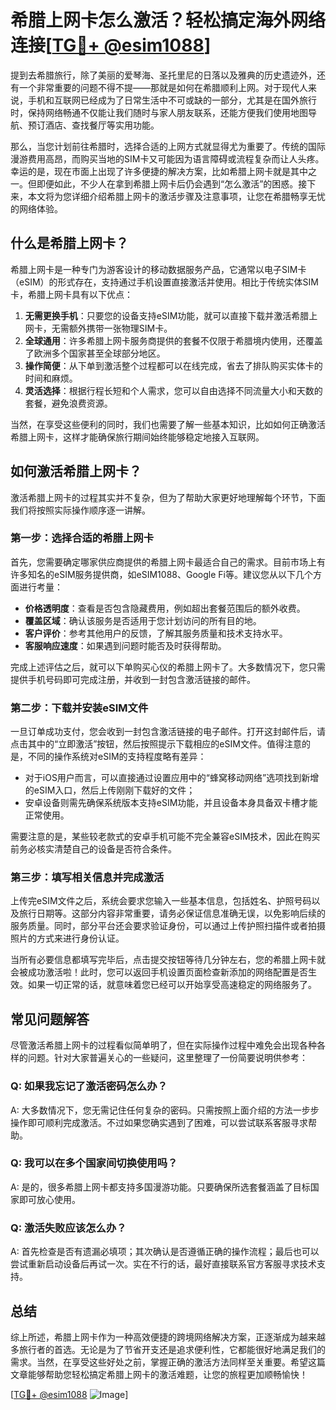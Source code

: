 # 希腊上网卡怎么激活？轻松搞定海外网络连接[[TG💪+ @esim1088](https://t.me/s/esim1088)]

提到去希腊旅行，除了美丽的爱琴海、圣托里尼的日落以及雅典的历史遗迹外，还有一个非常重要的问题不得不提——那就是如何在希腊顺利上网。对于现代人来说，手机和互联网已经成为了日常生活中不可或缺的一部分，尤其是在国外旅行时，保持网络畅通不仅能让我们随时与家人朋友联系，还能方便我们使用地图导航、预订酒店、查找餐厅等实用功能。

那么，当您计划前往希腊时，选择合适的上网方式就显得尤为重要了。传统的国际漫游费用高昂，而购买当地的SIM卡又可能因为语言障碍或流程复杂而让人头疼。幸运的是，现在市面上出现了许多便捷的解决方案，比如希腊上网卡就是其中之一。但即便如此，不少人在拿到希腊上网卡后仍会遇到“怎么激活”的困惑。接下来，本文将为您详细介绍希腊上网卡的激活步骤及注意事项，让您在希腊畅享无忧的网络体验。

## 什么是希腊上网卡？

希腊上网卡是一种专门为游客设计的移动数据服务产品，它通常以电子SIM卡（eSIM）的形式存在，支持通过手机设置直接激活并使用。相比于传统实体SIM卡，希腊上网卡具有以下优点：

1. **无需更换手机**：只要您的设备支持eSIM功能，就可以直接下载并激活希腊上网卡，无需额外携带一张物理SIM卡。
2. **全球通用**：许多希腊上网卡服务商提供的套餐不仅限于希腊境内使用，还覆盖了欧洲多个国家甚至全球部分地区。
3. **操作简便**：从下单到激活整个过程都可以在线完成，省去了排队购买实体卡的时间和麻烦。
4. **灵活选择**：根据行程长短和个人需求，您可以自由选择不同流量大小和天数的套餐，避免浪费资源。

当然，在享受这些便利的同时，我们也需要了解一些基本知识，比如如何正确激活希腊上网卡，这样才能确保旅行期间始终能够稳定地接入互联网。

## 如何激活希腊上网卡？

激活希腊上网卡的过程其实并不复杂，但为了帮助大家更好地理解每个环节，下面我们将按照实际操作顺序逐一讲解。

### 第一步：选择合适的希腊上网卡

首先，您需要确定哪家供应商提供的希腊上网卡最适合自己的需求。目前市场上有许多知名的eSIM服务提供商，如eSIM1088、Google Fi等。建议您从以下几个方面进行考量：

- **价格透明度**：查看是否包含隐藏费用，例如超出套餐范围后的额外收费。
- **覆盖区域**：确认该服务是否适用于您计划访问的所有目的地。
- **客户评价**：参考其他用户的反馈，了解其服务质量和技术支持水平。
- **客服响应速度**：如果遇到问题时能否及时获得帮助。

完成上述评估之后，就可以下单购买心仪的希腊上网卡了。大多数情况下，您只需提供手机号码即可完成注册，并收到一封包含激活链接的邮件。

### 第二步：下载并安装eSIM文件

一旦订单成功支付，您会收到一封包含激活链接的电子邮件。打开这封邮件后，请点击其中的“立即激活”按钮，然后按照提示下载相应的eSIM文件。值得注意的是，不同的操作系统对eSIM的支持程度略有差异：

- 对于iOS用户而言，可以直接通过设置应用中的“蜂窝移动网络”选项找到新增的eSIM入口，然后上传刚刚下载好的文件；
- 安卓设备则需先确保系统版本支持eSIM功能，并且设备本身具备双卡槽才能正常使用。

需要注意的是，某些较老款式的安卓手机可能不完全兼容eSIM技术，因此在购买前务必核实清楚自己的设备是否符合条件。

### 第三步：填写相关信息并完成激活

上传完eSIM文件之后，系统会要求您输入一些基本信息，包括姓名、护照号码以及旅行日期等。这部分内容非常重要，请务必保证信息准确无误，以免影响后续的服务质量。同时，部分平台还会要求验证身份，可以通过上传护照扫描件或者拍摄照片的方式来进行身份认证。

当所有必要信息都填写完毕后，点击提交按钮等待几分钟左右，您的希腊上网卡就会被成功激活啦！此时，您可以返回手机设置页面检查新添加的网络配置是否生效。如果一切正常的话，就意味着您已经可以开始享受高速稳定的网络服务了。

## 常见问题解答

尽管激活希腊上网卡的过程看似简单明了，但在实际操作过程中难免会出现各种各样的问题。针对大家普遍关心的一些疑问，这里整理了一份简要说明供参考：

### Q: 如果我忘记了激活密码怎么办？
A: 大多数情况下，您无需记住任何复杂的密码。只需按照上面介绍的方法一步步操作即可顺利完成激活。不过如果您确实遇到了困难，可以尝试联系客服寻求帮助。

### Q: 我可以在多个国家间切换使用吗？
A: 是的，很多希腊上网卡都支持多国漫游功能。只要确保所选套餐涵盖了目标国家即可放心使用。

### Q: 激活失败应该怎么办？
A: 首先检查是否有遗漏必填项；其次确认是否遵循正确的操作流程；最后也可以尝试重新启动设备后再试一次。实在不行的话，最好直接联系官方客服寻求技术支持。

## 总结

综上所述，希腊上网卡作为一种高效便捷的跨境网络解决方案，正逐渐成为越来越多旅行者的首选。无论是为了节省开支还是追求便利性，它都能很好地满足我们的需求。当然，在享受这些好处之前，掌握正确的激活方法同样至关重要。希望这篇文章能够帮助您轻松搞定希腊上网卡的激活难题，让您的旅程更加顺畅愉快！

[[TG💪+ @esim1088](https://t.me/s/esim1088) ![Image](https://i.postimg.cc/4NQfJmqS/Snipaste-2025-05-13-00-14-12.png)]